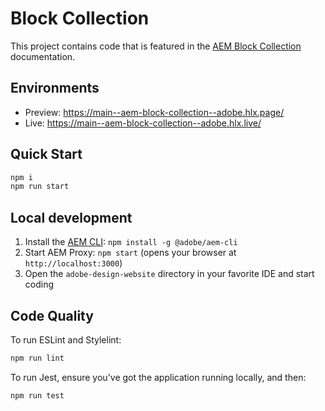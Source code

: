 # Block Collection

This project contains code that is featured in the [AEM Block Collection](https://www.aem.live/developer/block-collection#block-collection-1) documentation.

## Environments

- Preview: https://main--aem-block-collection--adobe.hlx.page/
- Live: https://main--aem-block-collection--adobe.hlx.live/

## Quick Start

```sh
npm i
npm run start
```

## Local development

1. Install the [AEM CLI](https://github.com/adobe/helix-cli): `npm install -g @adobe/aem-cli`
1. Start AEM Proxy: `npm start` (opens your browser at `http://localhost:3000`)
1. Open the `adobe-design-website` directory in your favorite IDE and start coding

## Code Quality

To run ESLint and Stylelint:

```sh
npm run lint
```

To run Jest, ensure you've got the application running locally, and then:

```sh
npm run test
```
